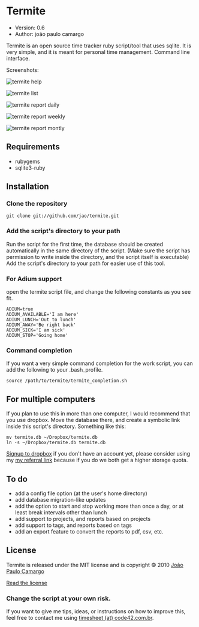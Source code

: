 # Termite

* Version: 0.6
* Author: joão paulo camargo

Termite is an open source time tracker ruby script/tool that uses sqlite. It is very simple, and it is meant for personal time management.
Command line interface.

Screenshots:

![termite help](http://cl.ly/wiR/content)

![termite list](http://cl.ly/wtv/content)

![termite report daily](http://cl.ly/xsh/content)

![termite report weekly](http://cl.ly/xpJ/content)

![termite report montly](http://cl.ly/x41/content)

## Requirements

* rubygems
* sqlite3-ruby

## Installation

### Clone the repository

    git clone git://github.com/jao/termite.git
 
### Add the script's directory to your path

Run the script for the first time, the database should be created automatically in the same directory of the script. (Make sure the script has permission to write inside the directory, and the script itself is executable)
Add the script's directory to your path for easier use of this tool.

### For Adium support

open the termite script file, and change the following constants as you see fit.

    ADIUM=true
    ADIUM_AVAILABLE='I am here'
    ADIUM_LUNCH='Out to lunch'
    ADIUM_AWAY='Be right back'
    ADIUM_SICK='I am sick'
    ADIUM_STOP='Going home'

### Command completion

If you want a very simple command completion for the work script, you can add the following to your .bash_profile.

    source /path/to/termite/termite_completion.sh

## For multiple computers

If you plan to use this in more than one computer, I would recommend that you use dropbox. Move the database there, and create a symbolic link inside this script's directory.
Something like this:

    mv termite.db ~/Dropbox/termite.db
    ln -s ~/Dropbox/termite.db termite.db

[Signup to dropbox](https://www.dropbox.com/referrals/NTIyMDkwMTA5) if you don't have an account yet, please consider using my [my referral link](https://www.dropbox.com/referrals/NTIyMDkwMTA5) because if you do we both get a higher storage quota.

## To do

* add a config file option (at the user's home directory)
* add database migration-like updates
* add the option to start and stop working more than once a day, or at least break intervals other than lunch
* add support to projects, and reports based on projects
* add support to tags, and reports based on tags
* add an export feature to convert the reports to pdf, csv, etc.

## License

Termite is released under the MIT license and is copyright © 2010 [João Paulo Camargo](http://jpcamargo.com)

[Read the license](http://github.com/jao/timesheet/master/LICENSE)

### Change the script at your own risk.

If you want to give me tips, ideas, or instructions on how to improve this, feel free to contact me using [timesheet (at) code42.com.br](mailto:timesheet@code42.com.br).
